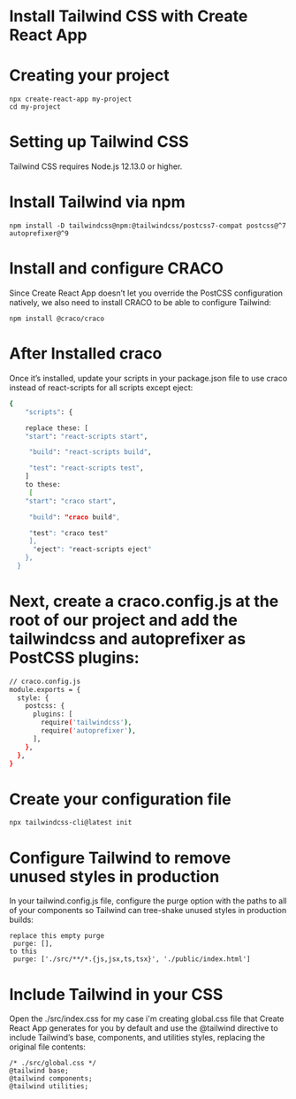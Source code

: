 # Install Tailwind CSS with Create React App

# Creating your project

```base
npx create-react-app my-project
cd my-project
```

# Setting up Tailwind CSS

Tailwind CSS requires Node.js 12.13.0 or higher.

# Install Tailwind via npm

`npm install -D tailwindcss@npm:@tailwindcss/postcss7-compat postcss@^7 autoprefixer@^9`

# Install and configure CRACO

Since Create React App doesn’t let you override the PostCSS configuration
natively, we also need to install CRACO to be able to configure Tailwind:

`npm install @craco/craco`

# After Installed craco

Once it’s installed, update your scripts in your package.json file to use craco
instead of react-scripts for all scripts except eject:

```bash
{
    "scripts": {

    replace these: [
    "start": "react-scripts start",

     "build": "react-scripts build",

     "test": "react-scripts test",
    ]
    to these:
     [
    "start": "craco start",

     "build": "craco build",

     "test": "craco test"
     ],
      "eject": "react-scripts eject"
    },
  }
```

# Next, create a craco.config.js at the root of our project and add the tailwindcss and autoprefixer as PostCSS plugins:

```bash
// craco.config.js
module.exports = {
  style: {
    postcss: {
      plugins: [
        require('tailwindcss'),
        require('autoprefixer'),
      ],
    },
  },
}
```

# Create your configuration file

`npx tailwindcss-cli@latest init`

# Configure Tailwind to remove unused styles in production

In your tailwind.config.js file, configure the purge option with the paths to
all of your components so Tailwind can tree-shake unused styles in production
builds:

```base
replace this empty purge
 purge: [],
to this
 purge: ['./src/**/*.{js,jsx,ts,tsx}', './public/index.html']
```

# Include Tailwind in your CSS

Open the ./src/index.css for my case i'm creating global.css file that Create
React App generates for you by default and use the @tailwind directive to
include Tailwind’s base, components, and utilities styles, replacing the
original file contents:

```base
/* ./src/global.css */
@tailwind base;
@tailwind components;
@tailwind utilities;
```
